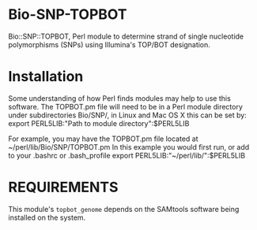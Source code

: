 # Bio-SNP-TOPBOT
Bio::SNP::TOPBOT, Perl module to determine strand of single nucleotide polymorphisms (SNPs) using Illumina's TOP/BOT designation. 

# Installation

Some understanding of how Perl finds modules may help to use this software. The TOPBOT.pm file will need to be in a Perl module directory under subdirectories Bio/SNP/, in Linux and Mac OS X this can be set by:
    export PERL5LIB:"Path to module directory":$PERL5LIB

For example, you may have the TOPBOT.pm file located at ~/perl/lib/Bio/SNP/TOPBOT.pm
In this example you would first run, or add to your .bashrc or .bash_profile
    export PERL5LIB:"~/perl/lib/":$PERL5LIB

# REQUIREMENTS

This module's `topbot_genome` depends on the SAMtools software being installed on the system. 
